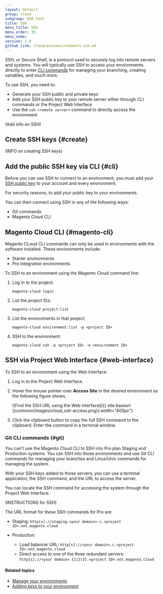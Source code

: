 ```yaml
---
layout: default
group: cloud
subgroup: 020_tech
title: SSH
menu_title: SSH
menu_order: 35
menu_node:
version: 2.0
github_link: cloud/env/environments-ssh.md
---
```


SSH, or Secure Shell, is a protocol used to securely log into remote servers and systems. You will typically use SSH to access your environments directly to enter [CLI commands]({{page.baseurl}}cloud/reference/cli-ref-topic.html) for managing your branching, creating variables, and much more.

To use SSH, you need to:

* Generate your SSH public and private keys
* Add your SSH public key to your remote server either through CLI commands or the Project Web Interface
* Use the `ssh <remote server>` command to directly access the environment

(Add info on SSH)

## Create SSH keys {#create}
(INFO on creating SSH keys)

## Add the public SSH key via CLI {#cli}
Before you can use SSH to connect to an environment, you must add your [SSH public key]({{page.baseurl}}cloud/before/before-workspace-ssh.html) to your account and every environment.

For security reasons, to add your public key to your environments.

You can then connect using SSH in any of the following ways:

* Git commands
* Magento Cloud CLI

## Magento Cloud CLI {#magento-cli}
Magento CLoud CLI commands can only be used in environments with the software installed. These environments include:

* Starter environments
* Pro Integration environments

To SSH to an environment using the Magento Cloud command line:

1.	Log in to the project:

		magento-cloud login
2.	List the project IDs:

		magento-cloud project:list
3.	List the environments in that project:

		magento-cloud environment:list -p <project ID>
3.	SSH to the environment:

		magento-cloud ssh -p <project ID> -e <environment ID>

## SSH via Project Web Interface {#web-interface}
To SSH to an environment using the Web Interface:

1.	Log in to the Project Web Interface.
2.	Hover the mouse pointer over **Access Site** in the desired environment as the following figure shows.

	![Find the SSH URL using the Web Interface]({{ site.baseurl }}common/images/cloud_ssh-access.png){:width="400px"}

3.	Click the clipboard button to copy the full SSH command to the clipboard. Enter the command in a terminal window.

### Git CLI commands {#git}
You can't use the Magento Cloud CLI to SSH into Pro plan Staging and Production systems. You can SSH into those environments and use Git CLI commands for managing your branches and Linux/Unix commands for managing the system.

With your SSH keys added to those servers, you can use a terminal application, the SSH command, and the URL to access the server.

You can locate the SSH command for accessing the system through the Project Web Interface.

(INSTRUCTIONS for SSH)

The URL format for these SSH commands for Pro are:

*	Staging: `http[s]://staging.<your domain>.c.<project ID>.ent.magento.cloud`
*	Production:

	*	Load balancer URL: `http[s]://<your domain>.c.<project ID>.ent.magento.cloud`
	*	Direct access to one of the three redundant servers: `http[s]://<your domain>.{1|2|3}.<project ID>.ent.magento.cloud`

#### Related topics
*	[Manage your environments]({{page.baseurl}}cloud/env/environments.html)
* [Adding keys to your environment]({{page.baseurl}}cloud/before/before-workspace-ssh.html)
